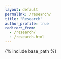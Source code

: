 ```yaml
---
layout: default
permalink: /research/
title: "Research"
author_profile: true
redirect_from: 
  - /research/
  - /research.html
---
```


{% include base_path %}
